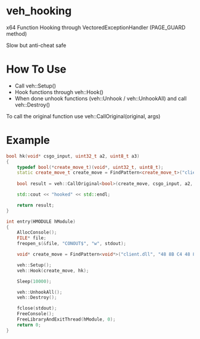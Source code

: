 # veh_hooking
x64 Function Hooking through VectoredExceptionHandler (PAGE_GUARD method)

Slow but anti-cheat safe

# How To Use
- Call veh::Setup()
- Hook functions through veh::Hook()
- When done unhook functions (veh::Unhook / veh::UnhookAll) and call veh::Destroy()

To call the original function use veh::CallOriginal<ReturnType>(original, args)

# Example

```cpp
bool hk(void* csgo_input, uint32_t a2, uint8_t a3)
{
    typedef bool(*create_move_t)(void*, uint32_t, uint8_t);
    static create_move_t create_move = FindPattern<create_move_t>("client.dll", "48 8B C4 48 89 48 08 55 53 41 56 41 57");
    
    bool result = veh::CallOriginal<bool>(create_move, csgo_input, a2, a3);

    std::cout << "hooked" << std::endl;

    return result;
}

int entry(HMODULE hModule)
{
    AllocConsole();
    FILE* file;
    freopen_s(&file, "CONOUT$", "w", stdout);

    void* create_move = FindPattern<void*>("client.dll", "48 8B C4 48 89 48 08 55 53 41 56 41 57");

    veh::Setup();
    veh::Hook(create_move, hk);

    Sleep(10000);

    veh::UnhookAll();
    veh::Destroy();

    fclose(stdout);
    FreeConsole();
    FreeLibraryAndExitThread(hModule, 0);
    return 0;
}
```
